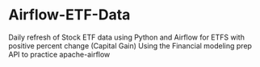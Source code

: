 # Airflow-ETF-Data
Daily refresh of Stock ETF data using Python and Airflow for ETFS with positive percent change (Capital Gain)
Using the Financial modeling prep API to practice apache-airflow
